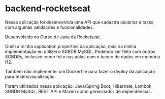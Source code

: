 # backend-rocketseat
 Nessa aplicação foi desenvolvida uma API que cadastra usuários e tasks, com algumas validações e funcionalidades.

Desenvolvido no Curso de Java da Rocketseat.

Omiti a minha application.properties da aplicação, mas na minha implementação eu utilizei o SGBDR MySQL. Podendo ser feito com outros SGBDRs, inclusive como feito nas aulas com o banco de dados em memória H2. 

Também não implementei um Dockerfile para fazer o deploy da aplicação para testes/visualização.

Foram utilizados nessa aplicação: Java/Spring Boot, Hibernate, Lombok, SGBDR MySQL, REST API e Maven como gerenciador de dependências.
